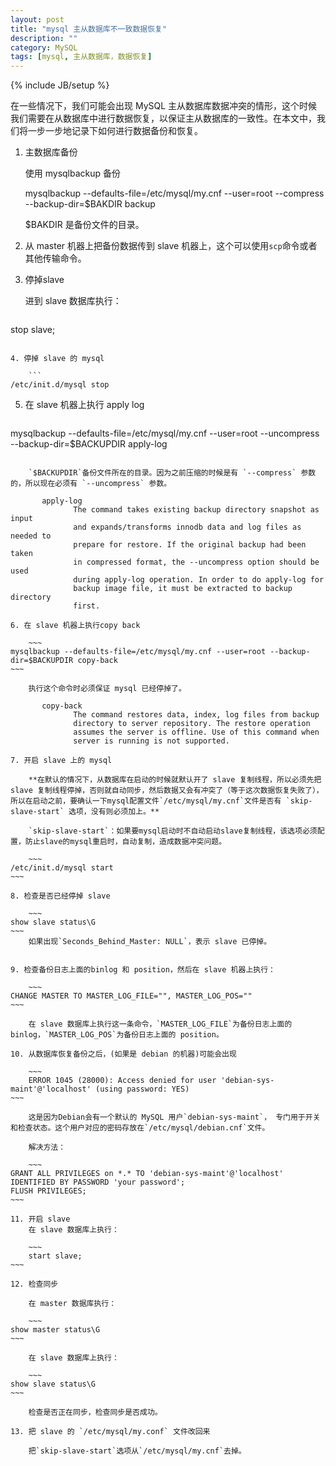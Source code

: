 ```yaml
---
layout: post
title: "mysql 主从数据库不一致数据恢复"
description: ""
category: MySQL
tags: [mysql, 主从数据库，数据恢复]
---
```

{% include JB/setup %}

在一些情况下，我们可能会出现 MySQL 主从数据库数据冲突的情形，这个时候我们需要在从数据库中进行数据恢复，以保证主从数据库的一致性。在本文中，我们将一步一步地记录下如何进行数据备份和恢复。

1. 主数据库备份
	
	使用 mysqlbackup 备份	
		
	mysqlbackup --defaults-file=/etc/mysql/my.cnf --user=root --compress --backup-dir=$BAKDIR  backup

	$BAKDIR 是备份文件的目录。
	
2. 从 master 机器上把备份数据传到 slave 机器上，这个可以使用`scp`命令或者其他传输命令。

3. 停掉slave

	进到 slave 数据库执行：
	
    ```
stop slave;
```

4. 停掉 slave 的 mysql

    ```
/etc/init.d/mysql stop
```
	
5. 在 slave 机器上执行 apply log

    ```
mysqlbackup --defaults-file=/etc/mysql/my.cnf --user=root --uncompress --backup-dir=$BACKUPDIR apply-log
```

    `$BACKUPDIR`备份文件所在的目录。因为之前压缩的时候是有 `--compress` 参数的，所以现在必须有 `--uncompress` 参数。
    
       apply-log
              The command takes existing backup directory snapshot as input
              and expands/transforms innodb data and log files as needed to
              prepare for restore. If the original backup had been taken
              in compressed format, the --uncompress option should be used
              during apply-log operation. In order to do apply-log for
              backup image file, it must be extracted to backup directory
              first.
    
6. 在 slave 机器上执行copy back

	~~~
mysqlbackup --defaults-file=/etc/mysql/my.cnf --user=root --backup-dir=$BACKUPDIR copy-back	
~~~

	执行这个命令时必须保证 mysql 已经停掉了。
	
	   copy-back
              The command restores data, index, log files from backup
              directory to server repository. The restore operation
              assumes the server is offline. Use of this command when
              server is running is not supported.
              
7. 开启 slave 上的 mysql

	**在默认的情况下，从数据库在启动的时候就默认开了 slave 复制线程，所以必须先把slave 复制线程停掉，否则就自动同步，然后数据又会有冲突了（等于这次数据恢复失败了），所以在启动之前，要确认一下mysql配置文件`/etc/mysql/my.cnf`文件是否有 `skip-slave-start` 选项，没有则必须加上。**
	
	`skip-slave-start`：如果要mysql启动时不自动启动slave复制线程，该选项必须配置，防止slave的mysql重启时，自动复制，造成数据冲突问题。

	~~~
/etc/init.d/mysql start
~~~
	
8. 检查是否已经停掉 slave

	~~~
show slave status\G
~~~
	如果出现`Seconds_Behind_Master: NULL`，表示 slave 已停掉。


9. 检查备份日志上面的binlog 和 position，然后在 slave 机器上执行：

	~~~
CHANGE MASTER TO MASTER_LOG_FILE="", MASTER_LOG_POS=""
~~~

	在 slave 数据库上执行这一条命令，`MASTER_LOG_FILE`为备份日志上面的 binlog，`MASTER_LOG_POS`为备份日志上面的 position。

10. 从数据库恢复备份之后，(如果是 debian 的机器)可能会出现

	~~~
	ERROR 1045 (28000): Access denied for user 'debian-sys-maint'@'localhost' (using password: YES)
~~~

	这是因为Debian会有一个默认的 MySQL 用户`debian-sys-maint`， 专门用于开关和检查状态。这个用户对应的密码存放在`/etc/mysql/debian.cnf`文件。

	解决方法：
	
	~~~
GRANT ALL PRIVILEGES on *.* TO 'debian-sys-maint'@'localhost' IDENTIFIED BY PASSWORD 'your password';
FLUSH PRIVILEGES;
~~~
	
11. 开启 slave
	在 slave 数据库上执行：
	
	~~~
	start slave;
~~~

12. 检查同步

	在 master 数据库执行：

	~~~
show master status\G
~~~

	在 slave 数据库上执行：
	
	~~~
show slave status\G
~~~

	检查是否正在同步，检查同步是否成功。

13. 把 slave 的 `/etc/mysql/my.conf` 文件改回来

	把`skip-slave-start`选项从`/etc/mysql/my.cnf`去掉。